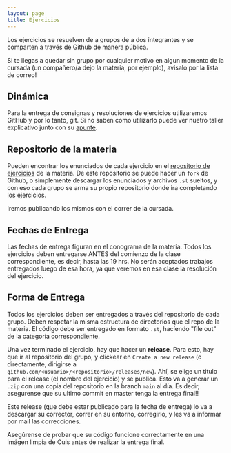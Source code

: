 ```yaml
---
layout: page
title: Ejercicios
---
```


Los ejercicios se resuelven de a grupos de a dos integrantes y se comparten a través de Github de manera pública.

Si te llegas a quedar sin grupo por cualquier motivo en algun momento de la cursada (un compañero/a dejo la materia, por ejemplo), avisalo por la lista de correo!

## Dinámica

Para la entrega de consignas y resoluciones de ejercicios utilizaremos GitHub y por lo tanto, git. Si no saben como utilizarlo puede ver nuetro taller explicativo junto con su <a href="{{ '/apuntes.html' | relative_url }}">apunte</a>.

## Repositorio de la materia

Pueden encontrar los enunciados de cada ejercicio en el [repositorio de ejercicios](https://github.com/algoritmos-iii/ejercicios-2021-1c)
 de la materia. De este repositorio se puede hacer un `fork` de Github, o simplemente descargar los enunciados y archivos `.st` sueltos, y con eso cada grupo se arma su propio repositorio donde ira completando los ejercicios.
 
Iremos publicando los mismos con el correr de la cursada.

## Fechas de Entrega

Las fechas de entrega figuran en el conograma de la materia. Todos los ejercicios deben entregarse ANTES del comienzo de la clase correspondiente, es decir, hasta las 19 hrs. No serán aceptados trabajos entregados luego de esa hora, ya que veremos en esa clase la resolución del ejercicio.

## Forma de Entrega

Todos los ejercicios deben ser entregados a través del repositorio de cada grupo. Deben respetar la misma estructura de directorios que el repo de la materia. El código debe ser entregado en formato `.st`, hacíendo "file out" de la categoría correspondiente.

Una vez terminado el ejercicio, hay que hacer un **release**. Para esto, hay que ir al repositorio del grupo, y clickear en `Create a new release` (o directamente, dirigirse a `github.com/<usuario>/<repositorio>/releases/new`). Ahí, se elige un titulo para el release (el nombre del ejercicio) y se publica. Esto va a generar un `.zip` con una copia del repositorio en la branch `main` al día. Es decir, asegurense que su ultimo commit en master tenga la entrega final!!

Este release (que debe estar publicado para la fecha de entrega) lo va a descargar su corrector, correr en su entorno, corregirlo, y les va a informar por mail las correcciones.

Asegúrense de probar que su código funcione correctamente en una imágen limpia de Cuis antes de realizar la entrega final.
